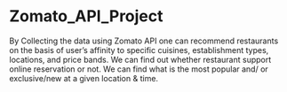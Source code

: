 # Zomato_API_Project
By Collecting the data using Zomato API one can recommend restaurants on the basis of user’s affinity to specific cuisines, establishment types, locations, and price bands. We can find out whether restaurant support online reservation or not. We can find what is the most popular and/ or exclusive/new at a given location &amp; time.
